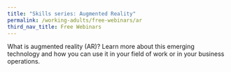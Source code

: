 ```yaml
---
title: "Skills series: Augmented Reality"
permalink: /working-adults/free-webinars/ar
third_nav_title: Free Webinars
---
```



What is augmented reality (AR)? Learn more about this emerging technology and how you can use it in your field of work or in your business operations. 

